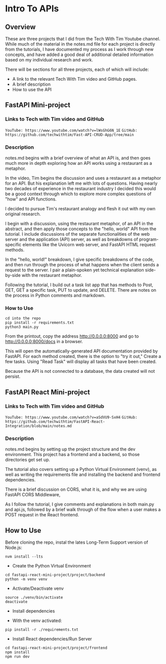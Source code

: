 # Intro To APIs

## Overview

These are three projects that I did from the Tech With Tim Youtube channel. While much of the material in the notes.md file for each project is directly from the tutorials, I have documented my process as I work through new concepts, and have added a good deal of additional detailed information based on my individual research and work.

There will be sections for all three projects, each of which will include:
- A link to the relevant Tech With Tim video and GitHub pages.
- A brief description
- How to use the API


## FastAPI Mini-project

### Links to Tech with Tim video and GitHub
`YouTube: https://www.youtube.com/watch?v=lWsGhG6N_1E`
`GitHub: https://github.com/techwithtim/Fast-API-CRUD-App/tree/main`


### Description

notes.md begins with a brief overview of what an API is, and then goes much more in depth exploring how an API works using a restaurant as a metaphor. 

In the video, Tim begins the discussion and uses a restaurant as a metaphor for an API. But his explanation left me with lots of questions. Having nearly two decades of experience in the restaurant industry I decided this would be a good context through which to explore more complex questions of "how" and API functions.

I decided to pursue Tim's restaurant analogy and flesh it out with my own original research.

I begin with a discussion, using the restaurant metaphor, of an API in the abstract, and then apply those concepts to the "hello, world" API from the tutorial. I include discussions of the separate functionalities of the web server and the application (API) server, as well as breakdowns of program-specific elements like the Uvicorn web server, and FastAPI HTML request methods.

In the "hello, world!" breakdown, I give specific breakdowns of the code, and then run through the process of what happens when the client sends a request to the server. I pair a plain-spoken yet technical explanation side-by-side with the restaurant metaphor.

Following the tutorial, I build out a task list app that has methods to Post, GET, GET a specific task, PUT to update, and DELETE. There are notes on the process in Python comments and markdown.


### How to Use

```
cd into the repo
pip install -r requirements.txt
python3 main.py
```
From the printout, copy the address http://0.0.0.0:8000 and go to http://0.0.0.0:8000/docs in a browser.

This will open the automatically-generated API documentation provided by FastAPI. For each method created, there is the option to "try it out," Create a few tasks. Using "Read Task" will display all tasks that have been created. 

Because the API is not connected to a database, the data created will not persist.



## FastAPI React Mini-project

### Links to Tech with Tim video and GitHub
`YouTube: https://www.youtube.com/watch?v=aSdVU9-SxH4`
`GitHub: https://github.com/techwithtim/FastAPI-React-Integration/blob/main/notes.md`


### Description

notes.md begins by setting up the project structure and the dev environment. This project has a frontend and a backend, so those directories get set up.

The tutorial also covers setting up a Python Virtual Environment (venv), as well as writing the requirements file and installing the backend and frontend dependencies. 

There is a brief discussion on CORS, what it is, and why we are using FastAPI CORS Middleware, 

As I follow the tutorial, I give comments and explanations in both main.py and api.js, followed by a brief walk through of the flow when a user makes a POST request in the React frontend.


## How to Use

Before cloning the repo, instal the lates Long-Term Support version of Node.js:
```
nvm install --lts
```

* Create the Python Virtual Environment
```
cd fastapi-react-mini-project/project/backend
python -m venv venv
```

* Activate/Deactivate venv
```
source ./venv/bin/activate
deactivate
```

* Install dependencies
- With the venv activated:
```
pip install -r ./requirements.txt
```

* Install React dependencies/Run Server
```
cd fastapi-react-mini-project/project/frontend
npm install
npm run dev
```



